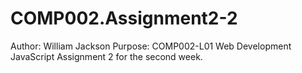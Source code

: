 # COMP002.Assignment2-2
Author: William Jackson
Purpose: COMP002-L01 Web Development JavaScript Assignment 2 for the second week.